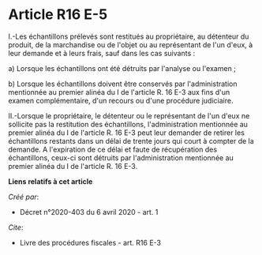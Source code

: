 # Article R16 E-5

I.-Les échantillons prélevés sont restitués au propriétaire, au détenteur du produit, de la marchandise ou de l'objet ou au
représentant de l'un d'eux, à leur demande et à leurs frais, sauf dans les cas suivants : 

a) Lorsque les échantillons ont été détruits par l'analyse ou l'examen ; 

b) Lorsque les échantillons doivent être conservés par l'administration mentionnée au premier alinéa du I de l'article R. 16
E-3 aux fins d'un examen complémentaire, d'un recours ou d'une procédure judiciaire. 

II.-Lorsque le propriétaire, le détenteur ou le représentant de l'un d'eux ne sollicite pas la restitution des échantillons,
l'administration mentionnée au premier alinéa du I de l'article R. 16 E-3 peut leur demander de retirer les échantillons
restants dans un délai de trente jours qui court à compter de la demande. A l'expiration de ce délai et faute de récupération
des échantillons, ceux-ci sont détruits par l'administration mentionnée au premier alinéa du I de l'article R. 16 E-3.

**Liens relatifs à cet article**

_Créé par_:

  - Décret n°2020-403 du 6 avril 2020 - art. 1

_Cite_:

  - Livre des procédures fiscales - art. R16 E-3
